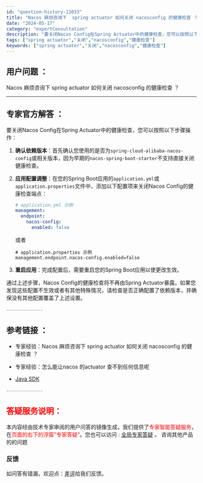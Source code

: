 ```yaml
---
id: "question-history-11033"
title: "Nacos 麻烦咨询下  spring actuator 如何关闭 nacosconfig 的健康检查 ？"
date: "2024-05-17"
category: "expertConsultation"
description: "要关闭Nacos Config在Spring Actuator中的健康检查，您可以按照以下步骤操作：1. **确认依赖版本**：首先确认您使用的是否为`spring-cloud-alibaba-nacos-config`或相关版本，因为早期的`nacos-spring-boot-starter`不支"
tags: ["spring actuator","关闭","nacosconfig","健康检查"]
keywords: ["spring actuator","关闭","nacosconfig","健康检查"]
---
```


## 用户问题 ： 
 Nacos 麻烦咨询下  spring actuator 如何关闭 nacosconfig 的健康检查 ？  

---------------
## 专家官方解答 ：

要关闭Nacos Config在Spring Actuator中的健康检查，您可以按照以下步骤操作：

1. **确认依赖版本**：首先确认您使用的是否为`spring-cloud-alibaba-nacos-config`或相关版本，因为早期的`nacos-spring-boot-starter`不支持直接关闭健康检查。

2. **应用配置调整**：在您的Spring Boot应用的`application.yml`或`application.properties`文件中，添加以下配置项来关闭Nacos Config的健康检查端点：
   ```yaml
   # application.yml 示例
   management:
     endpoint:
       nacos-config:
         enabled: false
   ```
   或者
   ```properties
   # application.properties 示例
   management.endpoint.nacos-config.enabled=false
   ```

3. **重启应用**：完成配置后，需要重启您的Spring Boot应用以使更改生效。

通过上述步骤，Nacos Config的健康检查将不再由Spring Actuator暴露。如果您发现这些配置不生效或者有其他特殊情况，请检查是否正确配置了依赖版本，并确保没有其他配置覆盖了上述设置。


<font color="#949494">---------------</font> 


## 参考链接 ：

* 专家经验：Nacos 麻烦咨询下 spring actuator 如何关闭 nacosconfig 的健康检查 ？ 
 
 * 专家经验：怎么能让nacos 的actuator 查不到任何信息呢 
 
 * [Java SDK](https://nacos.io/docs/latest/guide/user/sdk)


 <font color="#949494">---------------</font> 
 


## <font color="#FF0000">答疑服务说明：</font> 

本内容经由技术专家审阅的用户问答的镜像生成，我们提供了<font color="#FF0000">专家智能答疑服务</font>，在<font color="#FF0000">页面的右下的浮窗”专家答疑“</font>。您也可以访问 : [全局专家答疑](https://answer.opensource.alibaba.com/docs/intro) 。 咨询其他产品的的问题

### 反馈
如问答有错漏，欢迎点：[差评](https://ai.nacos.io/user/feedbackByEnhancerGradePOJOID?enhancerGradePOJOId=13722)给我们反馈。
